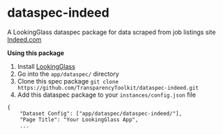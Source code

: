 # dataspec-indeed

A LookingGlass dataspec package for data scraped from job listings site [Indeed.com](https://indeed.com)

**Using this package**

1. Install [LookingGlass](https://github.com/TransparencyToolkit/LookingGlass)
2. Go into the `app/dataspec/` directory 
3. Clone this spec package `git clone https://github.com/TransparencyToolkit/dataspec-indeed.git`
4. Add this dataspec package to your `instances/config.json` file

```
{
    "Dataset Config": ["app/dataspec/dataspec-indeed/"],
    "Page Title": "Your LookingGlass App",
    ...
```
